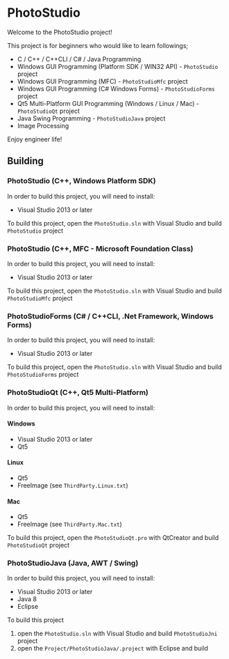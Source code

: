 # PhotoStudio

Welcome to the PhotoStudio project!

This project is for beginners who would like to learn followings;

- C / C++ / C++CLI / C# / Java Programming
- Windows GUI Programming (Platform SDK / WIN32 API) - `PhotoStudio` project
- Windows GUI Programming (MFC) - `PhotoStudioMfc` project
- Windows GUI Programming (C# Windows Forms) - `PhotoStudioForms` project
- Qt5 Multi-Platform GUI Programming (Windows / Linux / Mac) - `PhotoStudioQt` project
- Java Swing Programming - `PhotoStudioJava` project
- Image Processing

Enjoy engineer life!

## Building

### PhotoStudio (C++, Windows Platform SDK)

In order to build this project, you will need to install:

- Visual Studio 2013 or later

To build this project, open the `PhotoStudio.sln` with Visual Studio and build `PhotoStudio` project

### PhotoStudio (C++, MFC - Microsoft Foundation Class)

In order to build this project, you will need to install:

- Visual Studio 2013 or later

To build this project, open the `PhotoStudio.sln` with Visual Studio and build `PhotoStudioMfc` project

### PhotoStudioForms (C# / C++CLI, .Net Framework, Windows Forms)

In order to build this project, you will need to install:

- Visual Studio 2013 or later

To build this project, open the `PhotoStudio.sln` with Visual Studio and build `PhotoStudioForms` project

### PhotoStudioQt (C++, Qt5 Multi-Platform)

In order to build this project, you will need to install:

#### Windows
- Visual Studio 2013 or later
- Qt5

#### Linux
- Qt5
- FreeImage (see `ThirdParty.Linux.txt`)

#### Mac
- Qt5
- FreeImage (see `ThirdParty.Mac.txt`)

To build this project, open the `PhotoStudioQt.pro` with QtCreator and build `PhotoStudioQt` project

### PhotoStudioJava (Java, AWT / Swing)

In order to build this project, you will need to install:

- Visual Studio 2013 or later
- Java 8
- Eclipse

To build this project  
 1. open the `PhotoStudio.sln` with Visual Studio and build `PhotoStudioJni` project
 1. open the `Project/PhotoStudioJava/.project` with Eclipse and build
